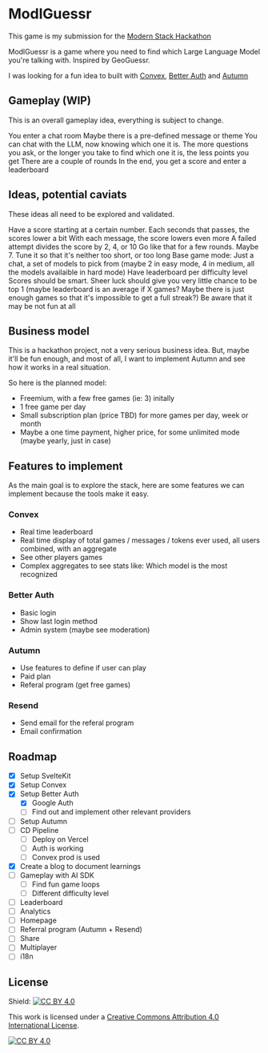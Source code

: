 # ModlGuessr

This game is my submission for the [Modern Stack Hackathon](https://www.convex.dev/hackathons/modernstack)

ModlGuessr is a game where you need to find which Large Language Model you're talking with. Inspired by GeoGuessr.

I was looking for a fun idea to built with [Convex](https://convex.dev/referral/AXELRO9828), [Better Auth](https://www.better-auth.com/) and [Autumn](https://useautumn.com/)

## Gameplay (WIP)

This is an overall gameplay idea, everything is subject to change.

You enter a chat room
Maybe there is a pre-defined message or theme
You can chat with the LLM, now knowing which one it is.
The more questions you ask, or the longer you take to find which one it is, the less points you get
There are a couple of rounds
In the end, you get a score and enter a leaderboard

## Ideas, potential caviats

These ideas all need to be explored and validated.

Have a score starting at a certain number. Each seconds that passes, the scores lower a bit
With each message, the score lowers even more
A failed attempt divides the score by 2, 4, or 10
Go like that for a few rounds. Maybe 7. Tune it so that it's neither too short, or too long
Base game mode: Just a chat, a set of models to pick from (maybe 2 in easy mode, 4 in medium, all the models availaible in hard mode)
Have leaderboard per difficulty level
Scores should be smart. Sheer luck should give you very little chance to be top 1 (maybe leaderboard is an average if X games? Maybe there is just enough games so that it's impossible to get a full streak?)
Be aware that it may be not fun at all

## Business model

This is a hackathon project, not a very serious business idea. But, maybe it'll be fun enough, and most of all, I want to implement Autumn and see how it works in a real situation.

So here is the planned model:

- Freemium, with a few free games (ie: 3) initally
- 1 free game per day
- Small subscription plan (price TBD) for more games per day, week or month
- Maybe a one time payment, higher price, for some unlimited mode (maybe yearly, just in case)

## Features to implement

As the main goal is to explore the stack, here are some features we can implement because the tools make it easy.

### Convex

- Real time leaderboard
- Real time display of total games / messages / tokens ever used, all users combined, with an aggregate
- See other players games
- Complex aggregates to see stats like: Which model is the most recognized

### Better Auth

- Basic login
- Show last login method
- Admin system (maybe see moderation)

### Autumn

- Use features to define if user can play
- Paid plan
- Referal program (get free games)

### Resend

- Send email for the referal program
- Email confirmation

## Roadmap

- [x] Setup SvelteKit
- [x] Setup Convex
- [x] Setup Better Auth
  - [x] Google Auth
  - [ ] Find out and implement other relevant providers
- [ ] Setup Autumn
- [ ] CD Pipeline
  - [ ] Deploy on Vercel
  - [ ] Auth is working
  - [ ] Convex prod is used
- [x] Create a blog to document learnings
- [ ] Gameplay with AI SDK
  - [ ] Find fun game loops
  - [ ] Different difficulty level
- [ ] Leaderboard
- [ ] Analytics
- [ ] Homepage
- [ ] Referral program (Autumn + Resend)
- [ ] Share
- [ ] Multiplayer
- [ ] i18n

## License

Shield: [![CC BY 4.0][cc-by-shield]][cc-by]

This work is licensed under a
[Creative Commons Attribution 4.0 International License][cc-by].

[![CC BY 4.0][cc-by-image]][cc-by]

[cc-by]: http://creativecommons.org/licenses/by/4.0/
[cc-by-image]: https://i.creativecommons.org/l/by/4.0/88x31.png
[cc-by-shield]: https://img.shields.io/badge/License-CC%20BY%204.0-lightgrey.svg
